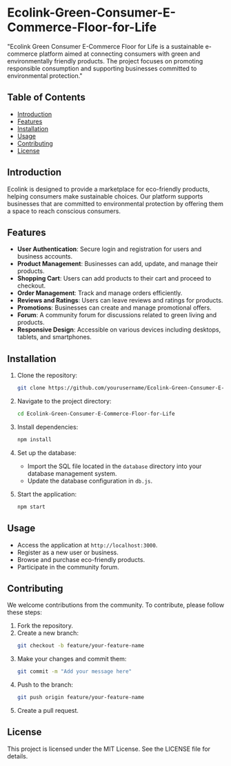 # Ecolink-Green-Consumer-E-Commerce-Floor-for-Life

"Ecolink Green Consumer E-Commerce Floor for Life is a sustainable e-commerce platform aimed at connecting consumers with green and environmentally friendly products. The project focuses on promoting responsible consumption and supporting businesses committed to environmental protection."

## Table of Contents
- [Introduction](#introduction)
- [Features](#features)
- [Installation](#installation)
- [Usage](#usage)
- [Contributing](#contributing)
- [License](#license)

## Introduction
Ecolink is designed to provide a marketplace for eco-friendly products, helping consumers make sustainable choices. Our platform supports businesses that are committed to environmental protection by offering them a space to reach conscious consumers.

## Features
- **User Authentication**: Secure login and registration for users and business accounts.
- **Product Management**: Businesses can add, update, and manage their products.
- **Shopping Cart**: Users can add products to their cart and proceed to checkout.
- **Order Management**: Track and manage orders efficiently.
- **Reviews and Ratings**: Users can leave reviews and ratings for products.
- **Promotions**: Businesses can create and manage promotional offers.
- **Forum**: A community forum for discussions related to green living and products.
- **Responsive Design**: Accessible on various devices including desktops, tablets, and smartphones.

## Installation
1. Clone the repository:
    ```sh
    git clone https://github.com/yourusername/Ecolink-Green-Consumer-E-Commerce-Floor-for-Life.git
    ```
2. Navigate to the project directory:
    ```sh
    cd Ecolink-Green-Consumer-E-Commerce-Floor-for-Life
    ```
3. Install dependencies:
    ```sh
    npm install
    ```
4. Set up the database:
    - Import the SQL file located in the `database` directory into your database management system.
    - Update the database configuration in `db.js`.

5. Start the application:
    ```sh
    npm start
    ```

## Usage
- Access the application at `http://localhost:3000`.
- Register as a new user or business.
- Browse and purchase eco-friendly products.
- Participate in the community forum.

## Contributing
We welcome contributions from the community. To contribute, please follow these steps:
1. Fork the repository.
2. Create a new branch:
    ```sh
    git checkout -b feature/your-feature-name
    ```
3. Make your changes and commit them:
    ```sh
    git commit -m "Add your message here"
    ```
4. Push to the branch:
    ```sh
    git push origin feature/your-feature-name
    ```
5. Create a pull request.

## License
This project is licensed under the MIT License. See the LICENSE file for details.
